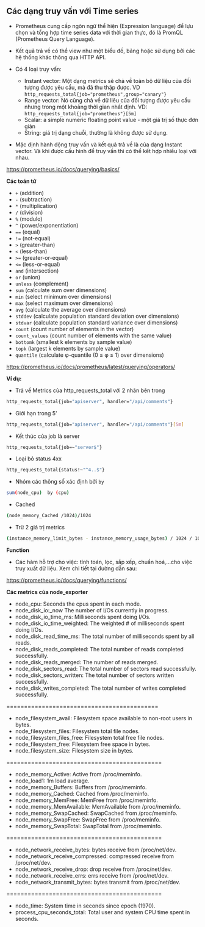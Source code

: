 ## Các dạng truy vấn với Time series

- Prometheus cung cấp ngôn ngữ thể hiện (Expression language) để lựu chọn và tổng hợp time series data với thời gian thực, đó là PromQL (Prometheus Query Language).

- Kết quả trả về có thể view như một biểu đồ, bảng hoặc sử dụng bởi các hệ thống khác thông qua HTTP API.

- Có 4 loại truy vấn:

  - Instant vector: Một dạng metrics sẽ chả về toàn bộ dữ liệu của đối tượng được yêu cầu, mà đã thu thập được. VD `http_requests_total{job="prometheus",group="canary"}`
  - Range vector: Nó cũng chả về dữ liêu của đối tượng được yêu cầu nhưng trong một khoảng thời gian nhất định. VD: `http_requests_total{job="prometheus"}[5m]`
  - Scalar: a simple numeric floating point value - một giá trị số thực đơn giản
  - String: giá trị dạng chuỗi, thường là không được sử dụng.

- Mặc định hành động truy vấn và kết quả trả về là của dạng Instant vector. Và khi được cấu hình để truy vấn thì có thể kết hợp nhiều loại với nhau.

<https://prometheus.io/docs/querying/basics/>

**Các toán tử**

- `+` (addition)
- `-` (subtraction)
- `*` (multiplication)
- `/` (division)
- `%` (modulo)
- `^` (power/exponentiation)
- `==` (equal)
- `!=` (not-equal)
- `>` (greater-than)
- `<` (less-than)
- `>=` (greater-or-equal)
- `<=` (less-or-equal)
- `and` (intersection)
- `or` (union)
- `unless` (complement)
- `sum` (calculate sum over dimensions)
- `min` (select minimum over dimensions)
- `max` (select maximum over dimensions)
- `avg` (calculate the average over dimensions)
- `stddev` (calculate population standard deviation over dimensions)
- `stdvar` (calculate population standard variance over dimensions)
- `count` (count number of elements in the vector)
- `count_values` (count number of elements with the same value)
- `bottomk` (smallest k elements by sample value)
- `topk` (largest k elements by sample value)
- `quantile` (calculate φ-quantile (0 ≤ φ ≤ 1) over dimensions)

<https://prometheus.io/docs/prometheus/latest/querying/operators/>

**Ví dụ:**

- Trả về Metrics của http_requests_total với 2 nhãn bên trong

```sh
http_requests_total{job="apiserver", handler="/api/comments"}
```

- Giới hạn trong 5'

```sh
http_requests_total{job="apiserver", handler="/api/comments"}[5m]
```

- Kết thúc của job là server

```sh
http_requests_total{job=~"server$"}
```

- Loại bỏ status 4xx

```sh
http_requests_total{status!~"^4..$"}
```

- Nhóm các thông số xác định bởi `by`

```sh
sum(node_cpu)  by (cpu)
```

- Cached

```sh
(node_memory_Cached /1024)/1024
```

- Trừ 2 giá trị metrics

```sh
(instance_memory_limit_bytes - instance_memory_usage_bytes) / 1024 / 1024
```

**Function**

- Các hàm hỗ trợ cho việc: tính toán, lọc, sắp xếp, chuẩn hoá,...cho việc truy xuất dữ liệu. Xem chi tiết tại đường dẫn sau:

<https://prometheus.io/docs/querying/functions/>

**Các metrics của node_exporter**

- node_cpu: Seconds the cpus spent in each mode.
- node_disk_io:_now The number of I/Os currently in progress.
- node_disk_io_time_ms: Milliseconds spent doing I/Os.
- node_disk_io_time_weighted: The weighted # of milliseconds spent doing I/Os.
- node_disk_read_time_ms: The total number of milliseconds spent by all reads.
- node_disk_reads_completed: The total number of reads completed successfully.
- node_disk_reads_merged: The number of reads merged.
- node_disk_sectors_read: The total number of sectors read successfully.
- node_disk_sectors_written: The total number of sectors written successfully.
- node_disk_writes_completed: The total number of writes completed successfully.

===========================================

- node_filesystem_avail: Filesystem space available to non-root users in bytes.
- node_filesystem_files: Filesystem total file nodes.
- node_filesystem_files_free: Filesystem total free file nodes.
- node_filesystem_free: Filesystem free space in bytes.
- node_filesystem_size: Filesystem size in bytes.

============================================

- node_memory_Active: Active from /proc/meminfo.
- node_load1: 1m load average.
- node_memory_Buffers: Buffers from /proc/meminfo.
- node_memory_Cached: Cached from /proc/meminfo.
- node_memory_MemFree: MemFree from /proc/meminfo.
- node_memory_MemAvailable: MemAvailable from /proc/meminfo.
- node_memory_SwapCached: SwapCached from /proc/meminfo.
- node_memory_SwapFree: SwapFree from /proc/meminfo.
- node_memory_SwapTotal: SwapTotal from /proc/meminfo.

============================================

- node_network_receive_bytes: bytes receive from /proc/net/dev.
- node_network_receive_compressed: compressed receive from /proc/net/dev.
- node_network_receive_drop: drop receive from /proc/net/dev.
- node_network_receive_errs: errs receive from /proc/net/dev.
- node_network_transmit_bytes: bytes transmit from /proc/net/dev.

============================================

- node_time: System time in seconds since epoch (1970).
- process_cpu_seconds_total: Total user and system CPU time spent in seconds.

